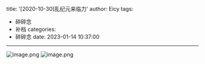 title: '[2020-10-30]乱纪元来临力'
author: Eicy
tags:
  - 碎碎念
  - 补档
categories:
  - 碎碎念
date: 2023-01-14 10:37:00
---
![image.png](https://s2.loli.net/2023/01/14/HUw82xSNcneGdsE.png)
![image.png](https://s2.loli.net/2023/01/14/RU1mzGp2yqv5InJ.png)